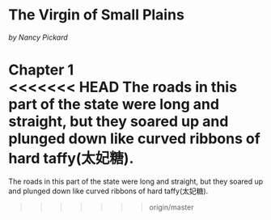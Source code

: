 # The Virgin of Small Plains
_by Nancy Pickard_

__Chapter 1__  
<<<<<<< HEAD
The roads in this part of the state were long and straight, but they soared up and plunged down like curved ribbons of hard taffy(太妃糖). 
=======
The roads in this part of the state were long and straight, but they soared up and plunged down like curved ribbons of hard taffy(太妃糖). 
>>>>>>> origin/master
